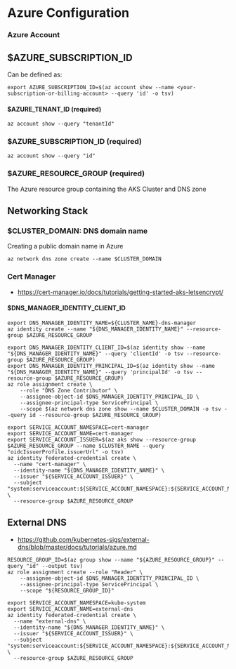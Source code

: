 # Azure Configuration

### Azure Account

## $AZURE_SUBSCRIPTION_ID

Can be defined as:

```
export AZURE_SUBSCRIPTION_ID=$(az account show --name <your-subscription-or-billing-account> --query 'id' -o tsv)
```

#### $AZURE_TENANT_ID (required)

```
az account show --query "tenantId"
```

### $AZURE_SUBSCRIPTION_ID (required)

```
az account show --query "id"
```

### $AZURE_RESOURCE_GROUP (required)

The Azure resource group containing the AKS Cluster and DNS zone


## Networking Stack

### $CLUSTER_DOMAIN: DNS domain name

Creating a public domain name in Azure

```
az network dns zone create --name $CLUSTER_DOMAIN
```

### Cert Manager

- https://cert-manager.io/docs/tutorials/getting-started-aks-letsencrypt/


#### $DNS_MANAGER_IDENTITY_CLIENT_ID

```
export DNS_MANAGER_IDENTITY_NAME=${CLUSTER_NAME}-dns-manager
az identity create --name "${DNS_MANAGER_IDENTITY_NAME}" --resource-group $AZURE_RESOURCE_GROUP

export DNS_MANAGER_IDENTITY_CLIENT_ID=$(az identity show --name "${DNS_MANAGER_IDENTITY_NAME}" --query 'clientId' -o tsv --resource-group $AZURE_RESOURCE_GROUP)
export DNS_MANAGER_IDENTITY_PRINCIPAL_ID=$(az identity show --name "${DNS_MANAGER_IDENTITY_NAME}" --query 'principalId' -o tsv --resource-group $AZURE_RESOURCE_GROUP)
az role assignment create \
    --role "DNS Zone Contributor" \
    --assignee-object-id $DNS_MANAGER_IDENTITY_PRINCIPAL_ID \
    --assignee-principal-type ServicePrincipal \
    --scope $(az network dns zone show --name $CLUSTER_DOMAIN -o tsv --query id --resource-group $AZURE_RESOURCE_GROUP)
```

``````
export SERVICE_ACCOUNT_NAMESPACE=cert-manager
export SERVICE_ACCOUNT_NAME=cert-manager
export SERVICE_ACCOUNT_ISSUER=$(az aks show --resource-group $AZURE_RESOURCE_GROUP --name $CLUSTER_NAME --query "oidcIssuerProfile.issuerUrl" -o tsv)
az identity federated-credential create \
  --name "cert-manager" \
  --identity-name "${DNS_MANAGER_IDENTITY_NAME}" \
  --issuer "${SERVICE_ACCOUNT_ISSUER}" \
  --subject "system:serviceaccount:${SERVICE_ACCOUNT_NAMESPACE}:${SERVICE_ACCOUNT_NAME}" \
  --resource-group $AZURE_RESOURCE_GROUP
``````

## External DNS

- https://github.com/kubernetes-sigs/external-dns/blob/master/docs/tutorials/azure.md

```
RESOURCE_GROUP_ID=$(az group show --name "${AZURE_RESOURCE_GROUP}" --query "id" --output tsv)
az role assignment create --role "Reader" \
    --assignee-object-id $DNS_MANAGER_IDENTITY_PRINCIPAL_ID \
    --assignee-principal-type ServicePrincipal \
    --scope "${RESOURCE_GROUP_ID}"

export SERVICE_ACCOUNT_NAMESPACE=kube-system
export SERVICE_ACCOUNT_NAME=external-dns
az identity federated-credential create \
  --name "external-dns" \
  --identity-name "${DNS_MANAGER_IDENTITY_NAME}" \
  --issuer "${SERVICE_ACCOUNT_ISSUER}" \
  --subject "system:serviceaccount:${SERVICE_ACCOUNT_NAMESPACE}:${SERVICE_ACCOUNT_NAME}" \
  --resource-group $AZURE_RESOURCE_GROUP

```

